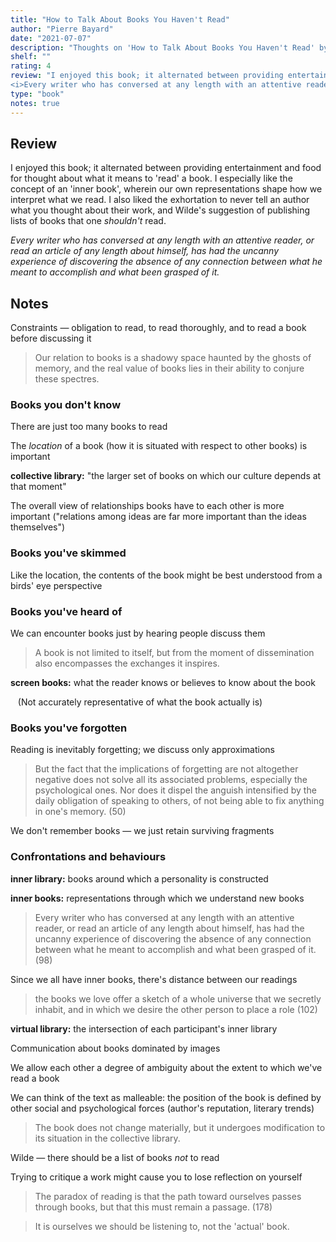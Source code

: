 ```yaml
---
title: "How to Talk About Books You Haven't Read"
author: "Pierre Bayard"
date: "2021-07-07"
description: "Thoughts on 'How to Talk About Books You Haven't Read' by Pierre Bayard."
shelf: ""
rating: 4
review: "I enjoyed this book; it alternated between providing entertainment and food for thought about what it means to 'read' a book. I especially like the concept of an 'inner book', wherein our own representations shape how we interpret what we read. I also liked the exhortation to never tell an author what you thought about their work, and Wilde's suggestion of publishing lists of books that one <i>shouldn't</i> read.<br/><br/>
<i>Every writer who has conversed at any length with an attentive reader, or read an article of any length about himself, has had the uncanny experience of discovering the absence of any connection between what he meant to accomplish and what been grasped of it.</i>"
type: "book" 
notes: true
---
```


## Review

I enjoyed this book; it alternated between providing entertainment and food for thought about what it means to 'read' a book. I especially like the concept of an 'inner book', wherein our own representations shape how we interpret what we read. I also liked the exhortation to never tell an author what you thought about their work, and Wilde's suggestion of publishing lists of books that one _shouldn't_ read.

_Every writer who has conversed at any length with an attentive reader, or read an article of any length about himself, has had the uncanny experience of discovering the absence of any connection between what he meant to accomplish and what been grasped of it._

## Notes

Constraints — obligation to read, to read thoroughly, and to read a book before discussing it

> Our relation to books is a shadowy space haunted by the ghosts of memory, and the real value of books lies in their ability to conjure these spectres.

### Books you don't know

There are just too many books to read

The _location_ of a book (how it is situated with respect to other books) is important

**collective library:** "the larger set of books on which our culture depends at that moment"

The overall view of relationships books have to each other is more important ("relations among ideas are far more important than the ideas themselves")

### Books you've skimmed

Like the location, the contents of the book might be best understood from a birds' eye perspective

### Books you've heard of

We can encounter books just by hearing people discuss them

> A book is not limited to itself, but from the moment of dissemination also encompasses the exchanges it inspires.

**screen books:** what the reader knows or believes to know about the book

&nbsp;&nbsp; (Not accurately representative of what the book actually is)

### Books you've forgotten

Reading is inevitably forgetting; we discuss only approximations

> But the fact that the implications of forgetting are not altogether negative does not solve all its associated problems, especially the psychological ones. Nor does it dispel the anguish intensified by the daily obligation of speaking to others, of not being able to fix anything in one's memory. (50)

We don't remember books — we just retain surviving fragments

### Confrontations and behaviours

**inner library:** books around which a personality is constructed

**inner books:** representations through which we understand new books

> Every writer who has conversed at any length with an attentive reader, or read an article of any length about himself, has had the uncanny experience of discovering the absence of any connection between what he meant to accomplish and what been grasped of it. (98)

Since we all have inner books, there's distance between our readings

> the books we love offer a sketch of a whole universe that we secretly inhabit, and in which we desire the other person to place a role (102)

**virtual library:** the intersection of each participant's inner library

Communication about books dominated by images

We allow each other a degree of ambiguity about the extent to which we've read a book

We can think of the text as malleable: the position of the book is defined by other social and psychological forces (author's reputation, literary trends)

> The book does not change materially, but it undergoes modification to its situation in the collective library.

Wilde — there should be a list of books _not_ to read

Trying to critique a work might cause you to lose reflection on yourself

> The paradox of reading is that the path toward ourselves passes through books, but that this must remain a passage. (178)

> It is ourselves we should be listening to, not the 'actual' book.
